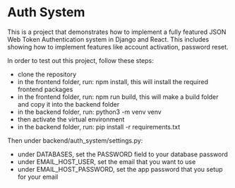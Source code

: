 # Auth System

This is a project that demonstrates how to implement a fully featured JSON Web Token Authentication system in Django and React. This includes showing how to implement features like account activation, password reset.

In order to test out this project, follow these steps:

-   clone the repository
-   in the frontend folder, run: npm install, this will install the required frontend packages
-   in the frontend folder, run: npm run build, this will make a build folder and copy it into the backend folder
-   in the backend folder, run: python3 -m venv venv
-   then activate the virtual environment
-   in the backend folder, run: pip install -r requirements.txt

Then under backend/auth_system/settings.py:

-   under DATABASES, set the PASSWORD field to your database password
-   under EMAIL_HOST_USER, set the email that you want to use
-   under EMAIL_HOST_PASSWORD, set the app password that you setup for your email
